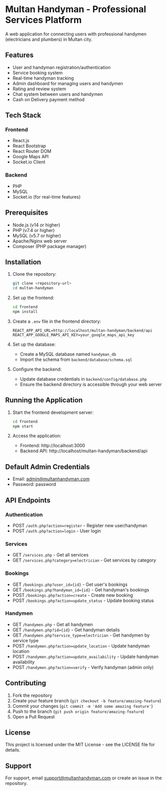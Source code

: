 # Multan Handyman - Professional Services Platform

A web application for connecting users with professional handymen (electricians and plumbers) in Multan city.

## Features

- User and handyman registration/authentication
- Service booking system
- Real-time handyman tracking
- Admin dashboard for managing users and handymen
- Rating and review system
- Chat system between users and handymen
- Cash on Delivery payment method

## Tech Stack

### Frontend
- React.js
- React Bootstrap
- React Router DOM
- Google Maps API
- Socket.io Client

### Backend
- PHP
- MySQL
- Socket.io (for real-time features)

## Prerequisites

- Node.js (v14 or higher)
- PHP (v7.4 or higher)
- MySQL (v5.7 or higher)
- Apache/Nginx web server
- Composer (PHP package manager)

## Installation

1. Clone the repository:
   ```bash
   git clone <repository-url>
   cd multan-handyman
   ```

2. Set up the frontend:
   ```bash
   cd frontend
   npm install
   ```

3. Create a `.env` file in the frontend directory:
   ```
   REACT_APP_API_URL=http://localhost/multan-handyman/backend/api
   REACT_APP_GOOGLE_MAPS_API_KEY=your_google_maps_api_key
   ```

4. Set up the database:
   - Create a MySQL database named `handyman_db`
   - Import the schema from `backend/database/schema.sql`

5. Configure the backend:
   - Update database credentials in `backend/config/database.php`
   - Ensure the backend directory is accessible through your web server

## Running the Application

1. Start the frontend development server:
   ```bash
   cd frontend
   npm start
   ```

2. Access the application:
   - Frontend: http://localhost:3000
   - Backend API: http://localhost/multan-handyman/backend/api

## Default Admin Credentials

- Email: admin@multanhandyman.com
- Password: password

## API Endpoints

### Authentication
- POST `/auth.php?action=register` - Register new user/handyman
- POST `/auth.php?action=login` - User login

### Services
- GET `/services.php` - Get all services
- GET `/services.php?category=electrician` - Get services by category

### Bookings
- GET `/bookings.php?user_id={id}` - Get user's bookings
- GET `/bookings.php?handyman_id={id}` - Get handyman's bookings
- POST `/bookings.php?action=create` - Create new booking
- POST `/bookings.php?action=update_status` - Update booking status

### Handymen
- GET `/handymen.php` - Get all handymen
- GET `/handymen.php?id={id}` - Get handyman details
- GET `/handymen.php?service_type=electrician` - Get handymen by service type
- POST `/handymen.php?action=update_location` - Update handyman location
- POST `/handymen.php?action=update_availability` - Update handyman availability
- POST `/handymen.php?action=verify` - Verify handyman (admin only)

## Contributing

1. Fork the repository
2. Create your feature branch (`git checkout -b feature/amazing-feature`)
3. Commit your changes (`git commit -m 'Add some amazing feature'`)
4. Push to the branch (`git push origin feature/amazing-feature`)
5. Open a Pull Request

## License

This project is licensed under the MIT License - see the LICENSE file for details.

## Support

For support, email support@multanhandyman.com or create an issue in the repository. 